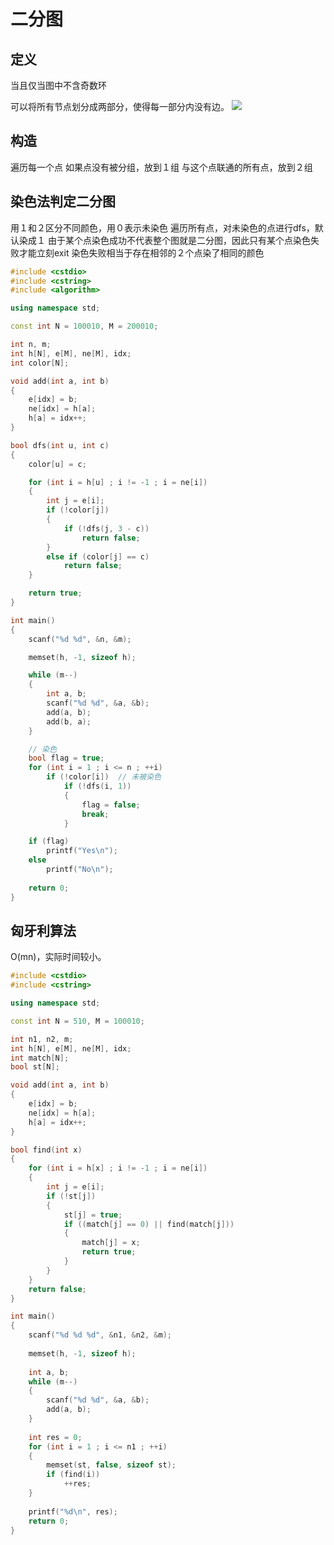 # 二分图

## 定义
当且仅当图中不含奇数环

可以将所有节点划分成两部分，使得每一部分内没有边。
![](https://bkimg.cdn.bcebos.com/pic/3c6d55fbb2fb43169079761121a4462309f7d373)

## 构造
遍历每一个点
如果点没有被分组，放到１组
与这个点联通的所有点，放到２组

## 染色法判定二分图
用１和２区分不同颜色，用０表示未染色
遍历所有点，对未染色的点进行dfs，默认染成１
由于某个点染色成功不代表整个图就是二分图，因此只有某个点染色失败才能立刻exit
染色失败相当于存在相邻的２个点染了相同的颜色
```cpp
#include <cstdio>
#include <cstring>
#include <algorithm>

using namespace std;

const int N = 100010, M = 200010;

int n, m;
int h[N], e[M], ne[M], idx;
int color[N];

void add(int a, int b)
{
	e[idx] = b;
	ne[idx] = h[a];
	h[a] = idx++;
}

bool dfs(int u, int c)
{
	color[u] = c;

	for (int i = h[u] ; i != -1 ; i = ne[i])
	{
		int j = e[i];
		if (!color[j])
		{
			if (!dfs(j, 3 - c))
				return false;
		}
		else if (color[j] == c)
			return false;
	}

	return true;
}

int main()
{
	scanf("%d %d", &n, &m);

	memset(h, -1, sizeof h);

	while (m--)
	{
		int a, b;
		scanf("%d %d", &a, &b);
		add(a, b);
		add(b, a);
	}

	// 染色
	bool flag = true;
	for (int i = 1 ; i <= n ; ++i)
		if (!color[i])	// 未被染色
			if (!dfs(i, 1))
			{
				flag = false;
				break;
			}

	if (flag)
		printf("Yes\n");
	else
		printf("No\n");
	
	return 0;
}
```

## 匈牙利算法
O(mn)，实际时间较小。
```cpp
#include <cstdio>
#include <cstring>

using namespace std;

const int N = 510, M = 100010;

int n1, n2, m;
int h[N], e[M], ne[M], idx;
int match[N];
bool st[N];

void add(int a, int b)
{
	e[idx] = b;
	ne[idx] = h[a];
	h[a] = idx++;
}

bool find(int x)
{
	for (int i = h[x] ; i != -1 ; i = ne[i])
	{
		int j = e[i];
		if (!st[j])
		{
			st[j] = true;
			if ((match[j] == 0) || find(match[j]))
			{
				match[j] = x;
				return true;
			}
		}
	}
	return false;
}

int main()
{
	scanf("%d %d %d", &n1, &n2, &m);
	
	memset(h, -1, sizeof h);
	
	int a, b;
	while (m--)
	{
		scanf("%d %d", &a, &b);
		add(a, b);
	}
	
	int res = 0;
	for (int i = 1 ; i <= n1 ; ++i)
	{
		memset(st, false, sizeof st);
		if (find(i))
			++res;
	}
	
	printf("%d\n", res);
	return 0;
}
```